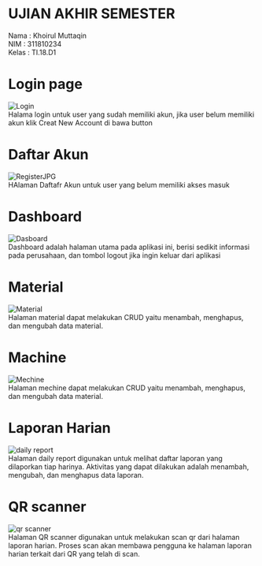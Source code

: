# UJIAN AKHIR SEMESTER
Nama : Khoirul Muttaqin\
NIM : 311810234\
Kelas : TI.18.D1

# Login page
![Login](https://user-images.githubusercontent.com/60081182/126924734-ff9e1538-3827-47ab-b151-44d608ca89b8.JPG) \
Halama login untuk user yang sudah memiliki akun, jika user belum memiliki akun klik Creat New Account di bawa button 

# Daftar Akun
![RegisterJPG](https://user-images.githubusercontent.com/60081182/126924769-e2b38b37-0e39-43d4-9c44-5e939fa9b776.JPG) \
HAlaman Daftafr Akun untuk user yang belum memiliki akses masuk

# Dashboard
![Dasboard](https://user-images.githubusercontent.com/60081182/126924787-21f241cb-122a-4700-bfe1-06e3b02ed14f.JPG) \
Dashboard adalah halaman utama pada aplikasi ini, berisi sedikit informasi pada perusahaan, dan tombol logout jika ingin keluar dari aplikasi

# Material
![Material](https://user-images.githubusercontent.com/60081182/126924810-9f42841f-6333-419e-ba83-cc73a9717af6.JPG) \
Halaman material dapat melakukan CRUD yaitu  menambah, menghapus, dan mengubah data material.

# Machine
![Mechine](https://user-images.githubusercontent.com/60081182/126924828-a279128f-8219-4283-b496-5464819ab658.JPG) \
Halaman mechine dapat melakukan CRUD yaitu  menambah, menghapus, dan mengubah data material.

# Laporan Harian
![daily report](https://firebasestorage.googleapis.com/v0/b/uas-arkyana-usman.appspot.com/o/git%2Fdaily_report.png?alt=media&token=c3d429dc-0467-4e1c-b316-4c1a74d92469) \
Halaman daily report digunakan untuk melihat daftar laporan yang dilaporkan tiap harinya. Aktivitas yang dapat dilakukan adalah menambah, mengubah, dan menghapus data laporan.

# QR scanner
![qr scanner](https://firebasestorage.googleapis.com/v0/b/uas-arkyana-usman.appspot.com/o/git%2Fqr_scan.png?alt=media&token=f6cf21e2-189a-4262-9fe5-07a84d3971cc) \
Halaman QR scanner digunakan untuk melakukan scan qr dari halaman laporan harian. Proses scan akan membawa pengguna ke halaman laporan harian terkait dari QR yang telah di scan.
